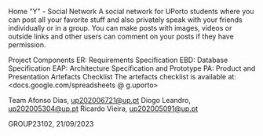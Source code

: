 Home
"Y" - Social Network 
A social network for UPorto students where you can post all your favorite stuff and also privately speak with your friends individually or in a group.
You can make posts with images, videos or outside links and other users can comment on your posts if they have permission.

Project Components
ER: Requirements Specification
EBD: Database Specification
EAP: Architecture Specification and Prototype
PA: Product and Presentation
Artefacts Checklist
The artefacts checklist is available at: <docs.google.com/spreadsheets @ g.uporto>

Team
Afonso Dias, up202006721@up.pt
Diogo Leandro, up202005304@up.pt
Ricardo Vieira, up202005091@up.pt

GROUP23102, 21/09/2023
